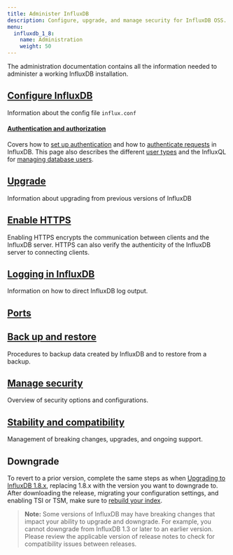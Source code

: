 ```yaml
---
title: Administer InfluxDB
description: Configure, upgrade, and manage security for InfluxDB OSS.
menu:
  influxdb_1_8:
    name: Administration
    weight: 50
---
```


The administration documentation contains all the information needed to administer a working InfluxDB installation.

## [Configure InfluxDB](/influxdb/v1.8/administration/config/)

Information about the config file `influx.conf`

#### [Authentication and authorization](/influxdb/v1.8/administration/authentication_and_authorization/)

Covers how to
[set up authentication](/influxdb/v1.8/administration/authentication_and_authorization/#set-up-authentication)
and how to
[authenticate requests](/influxdb/v1.8/administration/authentication_and_authorization/#authenticate-requests) in InfluxDB.
This page also describes the different
[user types](/influxdb/v1.8/administration/authentication_and_authorization/#user-types-and-privileges) and the InfluxQL for
[managing database users](/influxdb/v1.8/administration/authentication_and_authorization/#user-management-commands).


## [Upgrade](/influxdb/v1.8/administration/upgrading/)

Information about upgrading from previous versions of InfluxDB

## [Enable HTTPS](/influxdb/v1.8/administration/https_setup/)

Enabling HTTPS encrypts the communication between clients and the InfluxDB server.
HTTPS can also verify the authenticity of the InfluxDB server to connecting clients.

## [Logging in InfluxDB](/influxdb/v1.8/administration/logs/)

Information on how to direct InfluxDB log output.

## [Ports](/influxdb/v1.8/administration/ports/)

## [Back up and restore](/influxdb/v1.8/administration/backup_and_restore/)

Procedures to backup data created by InfluxDB and to restore from a backup.

## [Manage security](/influxdb/v1.8/administration/security/)

Overview of security options and configurations.

## [Stability and compatibility](/influxdb/v1.8/administration/stability_and_compatibility/)

Management of breaking changes, upgrades, and ongoing support.

## Downgrade

To revert to a prior version, complete the same steps as when [Upgrading to InfluxDB 1.8.x](/influxdb/v1.8/administration/upgrading/), replacing 1.8.x with the version you want to downgrade to. After downloading the release, migrating your configuration settings, and enabling TSI or TSM, make sure to [rebuild your index](/influxdb/v1.8/administration/rebuild-tsi-index).

>**Note:** Some versions of InfluxDB may have breaking changes that impact your ability to upgrade and downgrade. For example, you cannot downgrade from InfluxDB 1.3 or later to an earlier version. Please review the applicable version of release notes to check for compatibility issues between releases.
